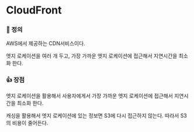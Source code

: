 # CloudFront

### 📌 정의

AWS에서 제공하는 CDN서비스이다.

엣지 로케이션을 여러 개 두고, 가장 가까운 엣지 로케이션에 접근해서 지연시간을 최소화 한다.

### 👍 장점

엣지 로케이션을 활용해서 사용자에게서 가장 가까운 엣지 로케이션에 접근해서 지연시간을 최소화 한다.

캐싱을 활용해서 엣지 로케이션에 있는 정보면 S3에 다시 접근하지 않는다. 따라서 S3의 비용이 줄어든다.